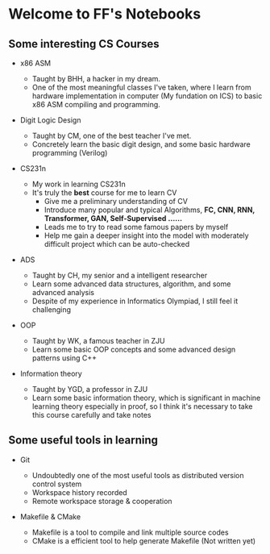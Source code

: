 # Welcome to FF's Notebooks

## Some interesting CS Courses

- x86 ASM
    - Taught by BHH, a hacker in my dream.
    - One of the most meaningful classes I've taken, where I learn from hardware implementation in computer (My fundation on ICS) to basic x86 ASM compiling and programming. 

- Digit Logic Design
    - Taught by CM, one of the best teacher I've met.
    - Concretely learn the basic digit design, and some basic hardware programming (Verilog)

- CS231n
    - My work in learning CS231n
    - It's truly the **best** course for me to learn CV
        - Give me a preliminary understanding of CV
        - Introduce many popular and typical Algorithms, **FC, CNN, RNN, Transformer, GAN, Self-Supervised ……**
        - Leads me to try to read some famous papers by myself
        - Help me gain a deeper insight into the model with moderately difficult project which can be auto-checked 

- ADS
    - Taught by CH, my senior and a intelligent researcher 
    - Learn some advanced data structures, algorithm, and some advanced analysis
    - Despite of my experience in Informatics Olympiad, I still feel it challenging

- OOP
    - Taught by WK, a famous teacher in ZJU
    - Learn some basic OOP concepts and some advanced design patterns using C++

- Information theory
    - Taught by YGD, a professor in ZJU
    - Learn some basic information theory, which is significant in machine learning theory especially in proof, so I think it's necessary to take this course carefully and take notes

## Some useful tools in learning

- Git
    - Undoubtedly one of the most useful tools as distributed version control system
    - Workspace history recorded
    - Remote workspace storage & cooperation

- Makefile & CMake
    - Makefile is a tool to compile and link multiple source codes
    - CMake is a efficient tool to help generate Makefile (Not written yet)